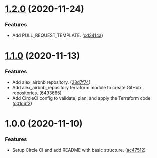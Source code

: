 # [1.2.0](https://github.com/alex-airbnb/.github/compare/v1.1.0...v1.2.0) (2020-11-24)


### Features

* Add PULL_REQUEST_TEMPLATE. ([cd3414a](https://github.com/alex-airbnb/.github/commit/cd3414ad38e01af33b2a83fc90a302828604f678))

# [1.1.0](https://github.com/alex-airbnb/.github/compare/v1.0.0...v1.1.0) (2020-11-13)


### Features

* Add alex_airbnb repository. ([28d7f74](https://github.com/alex-airbnb/.github/commit/28d7f74da04b0ec8781eacb90faca38e43e7bb37))
* Add alex_airbnb_repository terraform module to create GitHub repositories. ([6493665](https://github.com/alex-airbnb/.github/commit/64936650bb85b7c1d3e7ce846a9d56af9fb04bd5))
* Add CircleCI config to validate, plan, and apply the Terraform code. ([c01c6f3](https://github.com/alex-airbnb/.github/commit/c01c6f34679fa5edf281665c827c63b307f9c930))

# 1.0.0 (2020-11-10)


### Features

* Setup Circle CI and add README with basic structure. ([ac47512](https://github.com/alex-airbnb/.github/commit/ac47512389759dddfdcc81918de280ae837198a8))
